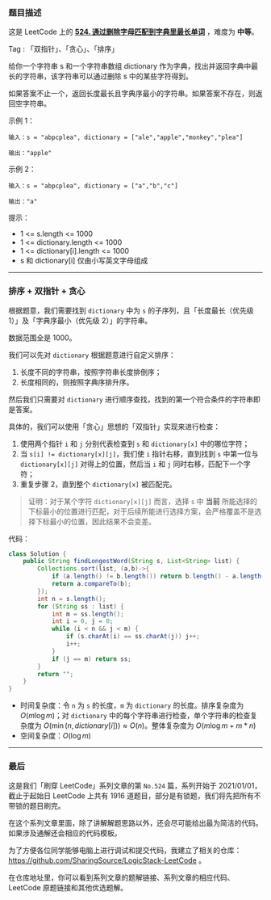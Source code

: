 ### 题目描述

这是 LeetCode 上的 **[524. 通过删除字母匹配到字典里最长单词](https://leetcode-cn.com/problems/longest-word-in-dictionary-through-deleting/solution/gong-shui-san-xie-xiang-jie-pai-xu-shuan-qi20/)** ，难度为 **中等**。

Tag : 「双指针」、「贪心」、「排序」

给你一个字符串 s 和一个字符串数组 dictionary 作为字典，找出并返回字典中最长的字符串，该字符串可以通过删除 s 中的某些字符得到。

如果答案不止一个，返回长度最长且字典序最小的字符串。如果答案不存在，则返回空字符串。

示例 1：
```
输入：s = "abpcplea", dictionary = ["ale","apple","monkey","plea"]

输出："apple"
```
示例 2：
```
输入：s = "abpcplea", dictionary = ["a","b","c"]

输出："a"
```


提示：
* 1 <= s.length <= 1000
* 1 <= dictionary.length <= 1000
* 1 <= dictionary[i].length <= 1000
* s 和 dictionary[i] 仅由小写英文字母组成

---

### 排序 + 双指针 + 贪心

根据题意，我们需要找到 `dictionary` 中为 `s` 的子序列，且「长度最长（优先级 $1$）」及「字典序最小（优先级 $2$）」的字符串。

数据范围全是 $1000$。

我们可以先对 `dictionary` 根据题意进行自定义排序：

1. 长度不同的字符串，按照字符串长度排倒序；
2. 长度相同的，则按照字典序排升序。

然后我们只需要对 `dictionary` 进行顺序查找，找到的第一个符合条件的字符串即是答案。

具体的，我们可以使用「贪心」思想的「双指针」实现来进行检查：

1. 使用两个指针 `i` 和 `j` 分别代表检查到 `s` 和 `dictionary[x]` 中的哪位字符；
2. 当 `s[i] != dictionary[x][j]`，我们使 `i` 指针右移，直到找到 `s` 中第一位与 `dictionary[x][j]` 对得上的位置，然后当 `i` 和 `j` 同时右移，匹配下一个字符；
3. 重复步骤 $2$，直到整个 `dictionary[x]` 被匹配完。

> 证明：对于某个字符 `dictionary[x][j]` 而言，选择 `s` 中 **当前** 所能选择的下标最小的位置进行匹配，对于后续所能进行选择方案，会严格覆盖不是选择下标最小的位置，因此结果不会变差。

代码：
```Java
class Solution {
    public String findLongestWord(String s, List<String> list) {
        Collections.sort(list, (a,b)->{
            if (a.length() != b.length()) return b.length() - a.length();
            return a.compareTo(b);
        });
        int n = s.length();
        for (String ss : list) {
            int m = ss.length();
            int i = 0, j = 0;
            while (i < n && j < m) {
                if (s.charAt(i) == ss.charAt(j)) j++;
                i++;
            }
            if (j == m) return ss;
        }
        return "";
    }
}
```
* 时间复杂度：令 `n` 为 `s` 的长度，`m` 为 `dictionary` 的长度。排序复杂度为 $O(m\log{m})$；对 `dictionary` 中的每个字符串进行检查，单个字符串的检查复杂度为 $O(\min(n, dictionary[i]))\approx O(n)$。整体复杂度为 $O(m\log{m} + m*n)$
* 空间复杂度：$O(\log{m})$

---

### 最后

这是我们「刷穿 LeetCode」系列文章的第 `No.524` 篇，系列开始于 2021/01/01，截止于起始日 LeetCode 上共有 1916 道题目，部分是有锁题，我们将先把所有不带锁的题目刷完。

在这个系列文章里面，除了讲解解题思路以外，还会尽可能给出最为简洁的代码。如果涉及通解还会相应的代码模板。

为了方便各位同学能够电脑上进行调试和提交代码，我建立了相关的仓库：https://github.com/SharingSource/LogicStack-LeetCode 。

在仓库地址里，你可以看到系列文章的题解链接、系列文章的相应代码、LeetCode 原题链接和其他优选题解。

